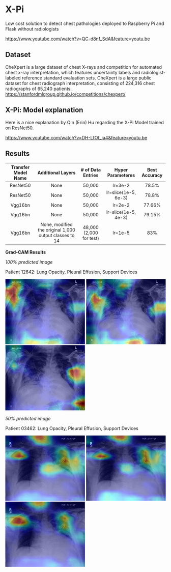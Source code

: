# X-Pi
Low cost solution to detect chest pathologies deployed to Raspberry Pi and Flask without radiologists

https://www.youtube.com/watch?v=QC-d8nf_SdA&feature=youtu.be

## Dataset
CheXpert is a large dataset of chest X-rays and competition for automated chest x-ray interpretation, which features uncertainty labels and radiologist-labeled reference standard evaluation sets. 
CheXpert is a large public dataset for chest radiograph interpretation, consisting of 224,316 chest radiographs of 65,240 patients.
https://stanfordmlgroup.github.io/competitions/chexpert/

## X-Pi: Model explanation
Here is a nice explanation by Qin (Erin) Hu regarding the X-Pi Model trained on ResNet50.

https://www.youtube.com/watch?v=DH-LfOf_ia4&feature=youtu.be

## Results

| Transfer Model Name | Additional Layers | # of Data Entries | Hyper Parameteres | Best Accuracy |
| :---: | :---: | :---: | :---: | :---: |
| ResNet50 | None | 50,000 | lr=3e-2 | 78.5% |
| ResNet50 | None | 50,000 | lr=slice(1e-5, 6e-3) | 78.8% |
| Vgg16bn | None | 50,000 | lr=2e-2 | 77.66% |
| Vgg16bn | None | 50,000 | lr=slice(1e-5, 4e-3) | 79.15% |
| Vgg16bn| None, modified the original 1,000 output classes to 14 | 48,000 (2,000 for test)| lr=1e-5 | 83% |

**Grad-CAM Results**

*100% predicted image*

Patient 12642: Lung Opacity, Pleural Effusion, Support Devices
<p float="left">
  <img src="results/grad-cam_results/best/patient12642_Lung Opacity.jpg" width="250" />
  <img src="results/grad-cam_results/best/patient12642_Pleural Effusion.jpg" width="250" /> 
  <img src="results/grad-cam_results/best/patient12642_Support Devices.jpg" width="250" />
</p>

*50% predicted image*

Patient 03462: Lung Opacity, Pleural Effusion, Support Devices
<p float="left">
  <img src="results/grad-cam_results/worst/patient03462_Lung Opacity.jpg" width="250" />
  <img src="results/grad-cam_results/worst/patient03462_Pleural Effusion.jpg" width="250" /> 
  <img src="results/grad-cam_results/worst/patient03462_Support Devices.jpg" width="250" />
</p>
